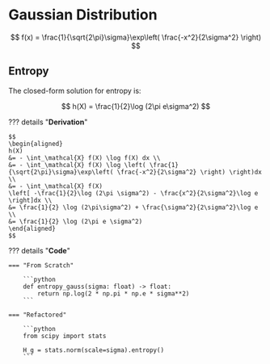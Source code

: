 # Gaussian Distribution


$$
f(x) = \frac{1}{\sqrt{2\pi}\sigma}\exp\left( \frac{-x^2}{2\sigma^2} \right)
$$


## Entropy

The closed-form solution for entropy is:

$$
h(X) = \frac{1}{2}\log (2\pi e\sigma^2)
$$

??? details "**Derivation**"

    $$
    \begin{aligned}
    h(X) 
    &= - \int_\mathcal{X} f(X) \log f(X) dx \\
    &= - \int_\mathcal{X} f(X) \log \left( \frac{1}{\sqrt{2\pi}\sigma}\exp\left( \frac{-x^2}{2\sigma^2} \right) \right)dx \\
    &= - \int_\mathcal{X} f(X)
    \left[ -\frac{1}{2}\log (2\pi \sigma^2) - \frac{x^2}{2\sigma^2}\log e \right]dx \\
    &= \frac{1}{2} \log (2\pi\sigma^2) + \frac{\sigma^2}{2\sigma^2}\log e \\
    &= \frac{1}{2} \log (2\pi e \sigma^2)
    \end{aligned}
    $$

??? details "**Code**"

    === "From Scratch"

        ```python
        def entropy_gauss(sigma: float) -> float:
            return np.log(2 * np.pi * np.e * sigma**2)
        ```

    === "Refactored"

        ```python
        from scipy import stats

        H_g = stats.norm(scale=sigma).entropy()
        ```

